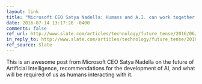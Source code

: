 ```yaml
---
layout: link
title: "Microsoft CEO Satya Nadella: Humans and A.I. can work together to solve society’s challenges."
date: 2016-07-14 13:17:26 -0400
comments: false
ref_url: http://www.slate.com/articles/technology/future_tense/2016/06/microsoft_ceo_satya_nadella_humans_and_a_i_can_work_together_to_solve_society.html
in_reply_to: http://www.slate.com/articles/technology/future_tense/2016/06/microsoft_ceo_satya_nadella_humans_and_a_i_can_work_together_to_solve_society.html
ref_source: Slate
---
```


This is an awesome post from Microsoft CEO Satya Nadella on the future of Artificial Intelligence, recommendations for the development of AI, and what will be required of us as humans interacting with it.